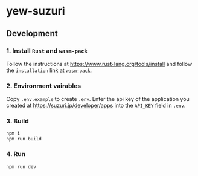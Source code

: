 # yew-suzuri

## Development

### 1. Install `Rust` and `wasm-pack`

Follow the instructions at https://www.rust-lang.org/tools/install and follow the `installation` link at [`wasm-pack`](https://github.com/rustwasm/wasm-pack).

### 2. Environment vairables

Copy `.env.example` to create `.env`.
Enter the api key of the application you created at https://suzuri.jp/developer/apps into the `API_KEY` field in `.env`.

### 3. Build

```
npm i
npm run build
```

### 4. Run

```
npm run dev
```